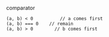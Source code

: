 comparator
```
(a, b) < 0 			// a comes first
(a, b) === 0	// remain
(a, b) > 0 		  // b comes first
```